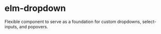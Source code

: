 # elm-dropdown
Flexible component to serve as a foundation for custom dropdowns, select-inputs, and popovers.
